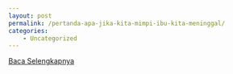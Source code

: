 ```yaml
---
layout: post
permalink: /pertanda-apa-jika-kita-mimpi-ibu-kita-meninggal/
categories:
    - Uncategorized
---
```


[Baca Selengkapnya](/04)